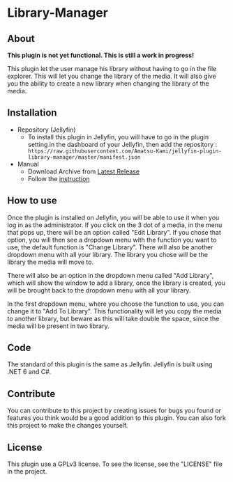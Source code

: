 # Library-Manager

## About

**This plugin is not yet functional. This is still a work in progress!**

This plugin let the user manage his library without having to go in the file explorer. This will let you change the library of the media. It will also give you the ability to create a new library when changing the library of the media.

## Installation

- Repository (Jellyfin)
  - To install this plugin in Jellyfin, you will have to go in the plugin setting in the dashboard of your Jellyfin, then add the repository : ``` https://raw.githubusercontent.com/Amatsu-Kami/jellyfin-plugin-library-manager/master/manifest.json```
- Manual
  - Download Archive from [Latest Release](https://github.com/Amatsu-Kami/jellyfin-plugin-library-manager/releases/latest)
  - Follow the [instruction](https://jellyfin.org/docs/general/server/plugins/index.html)

## How to use

Once the plugin is installed on Jellyfin, you will be able to use it when you log in as the administrator. If you click on the 3 dot of a media, in the menu that pops up, there will be an option called "Edit Library". If you chose that option, you will then see a dropdown menu with the function you want to use, the default function is "Change Library". There will also be another dropdown menu with all your library. The library you chose will be the library the media will move to.

There will also be an option in the dropdown menu called "Add Library", which will show the window to add a library, once the library is created, you will be brought back to the dropdown menu with all your library.

In the first dropdown menu, where you choose the function to use, you can change it to "Add To Library". This functionality will let you copy the media to another library, but beware as this will take double the space, since the media will be present in two library.

## Code

The standard of this plugin is the same as Jellyfin. Jellyfin is built using .NET 6 and C#.

## Contribute

You can contribute to this project by creating issues for bugs you found or features you think would be a good addition to this plugin. You can also fork this project to make the changes yourself.

## License

This plugin use a GPLv3 license. To see the license, see the "LICENSE" file in the project.
